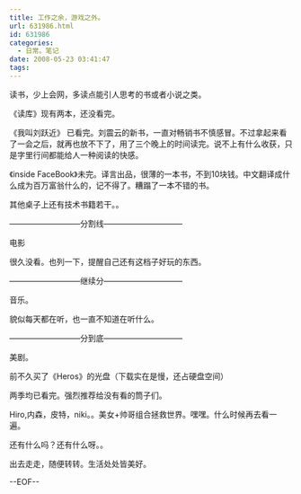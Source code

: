 ```yaml
---
title: 工作之余，游戏之外。
url: 631986.html
id: 631986
categories:
  - 日常。笔记
date: 2008-05-23 03:41:47
tags:
---
```


读书，少上会网，多读点能引人思考的书或者小说之类。

《读库》现有两本，还没看完。

《我叫刘跃近》 已看完。刘震云的新书，一直对畅销书不慎感冒。不过拿起来看了一会之后，就再也放不下了，用了三个晚上的时间读完。说不上有什么收获，只是字里行间都能给人一种阅读的快感。

《inside FaceBook》未完。译言出品，很薄的一本书，不到10块钱。中文翻译成什么成为百万富翁什么的，记不得了。糟蹋了一本不错的书。

其他桌子上还有技术书籍若干。。

—————————分割线——————————

电影

很久没看。也列一下，提醒自己还有这档子好玩的东西。

—————————继续分——————————

音乐。

貌似每天都在听，也一直不知道在听什么。

—————————分到底——————————

美剧。

前不久买了《Heros》的光盘（下载实在是慢，还占硬盘空间）

两季均已看完。强烈推荐给没有看的筒子们。

Hiro,内森，皮特，niki。。美女+帅哥组合拯救世界。嘿嘿。什么时候再去看一遍。

还有什么吗？还有什么呀。。

出去走走，随便转转。生活处处皆美好。

--EOF--
